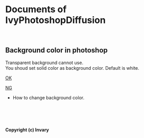 # Documents of IvyPhotoshopDiffusion


<br />

## Background color in photoshop

Transparent background cannot use. <br />
You shoud set solid color as background color. Default is white. <br />

[OK](https://raw.githubusercontent.com/Invary/IvyPhotoshopDiffusion/main/doc/res/doc01_ok_colored.png)

[NG](https://raw.githubusercontent.com/Invary/IvyPhotoshopDiffusion/main/doc/res/doc01_ng_transparent.png)

- How to change background color.






<br />
<br />
<br />

#### Copyright (c) Invary




